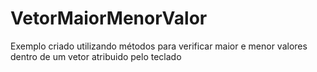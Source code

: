 # VetorMaiorMenorValor
Exemplo criado utilizando métodos para verificar maior e menor valores dentro de um vetor atribuido pelo teclado
